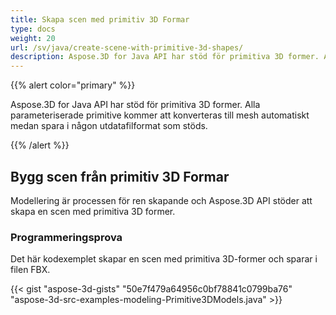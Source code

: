 ```yaml
---
title: Skapa scen med primitiv 3D Formar
type: docs
weight: 20
url: /sv/java/create-scene-with-primitive-3d-shapes/
description: Aspose.3D for Java API har stöd för primitiva 3D former. Alla parameteriserade primitive kommer att konverteras till mesh automatiskt medan spara i någon utdatafilformat som stöds.
---
```

{{% alert color="primary" %}} 

Aspose.3D for Java API har stöd för primitiva 3D former. Alla parameteriserade primitive kommer att konverteras till mesh automatiskt medan spara i någon utdatafilformat som stöds.

{{% /alert %}} 
##  **Bygg scen från primitiv 3D Formar**
Modellering är processen för ren skapande och Aspose.3D API stöder att skapa en scen med primitiva 3D former.
###  **Programmeringsprova**
Det här kodexemplet skapar en scen med primitiva 3D-former och sparar i filen FBX.

{{< gist "aspose-3d-gists" "50e7f479a64956c0bf78841c0799ba76" "aspose-3d-src-examples-modeling-Primitive3DModels.java" >}}
